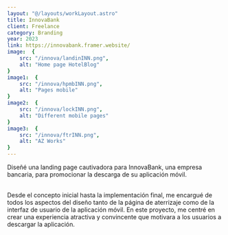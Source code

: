 ```yaml
---
layout: "@/layouts/workLayout.astro"
title: InnovaBank
client: Freelance
category: Branding
year: 2023
link: https://innovabank.framer.website/
image:  {
    src: "/innova/landinINN.png",
    alt: "Home page HotelBlog"
}
image1:  {
    src: "/innova/hpmbINN.png",
    alt: "Pages mobile"
}
image2:  {
    src: "/innova/lockINN.png",
    alt: "Different mobile pages"
}
image3:  {
    src: "/innova/ftrINN.png",
    alt: "AZ Works"
}
---
```


Diseñé una landing page cautivadora para InnovaBank, una empresa bancaria, para promocionar la descarga de su aplicación móvil.

\
Desde el concepto inicial hasta la implementación final, me encargué de todos los aspectos del diseño tanto de la página de aterrizaje como de la interfaz de usuario de la aplicación móvil. En este proyecto, me centré en crear una experiencia atractiva y convincente que motivara a los usuarios a descargar la aplicación. 